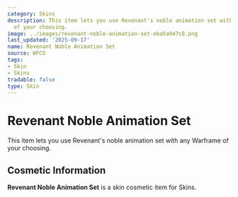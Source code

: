 ```yaml
---
category: Skins
description: This item lets you use Revenant's noble animation set with any Warframe
  of your choosing.
image: ../images/revenant-noble-animation-set-eba5a947c8.png
last_updated: '2025-09-17'
name: Revenant Noble Animation Set
source: WFCD
tags:
- Skin
- Skins
tradable: false
type: Skin
---
```


# Revenant Noble Animation Set

This item lets you use Revenant's noble animation set with any Warframe of your choosing.

## Cosmetic Information

**Revenant Noble Animation Set** is a skin cosmetic item for Skins.

